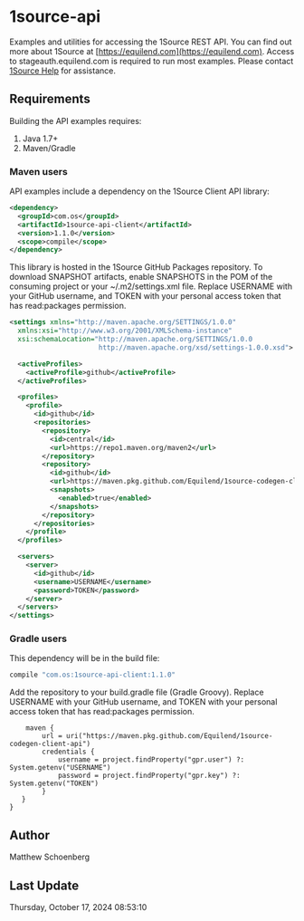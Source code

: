 # 1source-api

Examples and utilities for accessing the 1Source REST API. You can find out more about 1Source at [https://equilend.com](https://equilend.com). Access to stageauth.equilend.com is required to run most examples. Please contact <a name="1source_help" href="mailto:1source_help@equilend.com">1Source Help</a> for assistance.

## Requirements

Building the API examples requires:
1. Java 1.7+
2. Maven/Gradle

### Maven users

API examples include a dependency on the 1Source Client API library:

```xml
<dependency>
  <groupId>com.os</groupId>
  <artifactId>1source-api-client</artifactId>
  <version>1.1.0</version>
  <scope>compile</scope>
</dependency>
```

This library is hosted in the 1Source GitHub Packages repository. To download SNAPSHOT artifacts, enable SNAPSHOTS in the POM of the consuming project or your ~/.m2/settings.xml file. Replace USERNAME with your GitHub username, and TOKEN with your personal access token that has read:packages permission.

```xml
<settings xmlns="http://maven.apache.org/SETTINGS/1.0.0"
  xmlns:xsi="http://www.w3.org/2001/XMLSchema-instance"
  xsi:schemaLocation="http://maven.apache.org/SETTINGS/1.0.0
                      http://maven.apache.org/xsd/settings-1.0.0.xsd">

  <activeProfiles>
    <activeProfile>github</activeProfile>
  </activeProfiles>

  <profiles>
    <profile>
      <id>github</id>
      <repositories>
        <repository>
          <id>central</id>
          <url>https://repo1.maven.org/maven2</url>
        </repository>
        <repository>
          <id>github</id>
          <url>https://maven.pkg.github.com/Equilend/1source-codegen-client-api</url>
          <snapshots>
            <enabled>true</enabled>
          </snapshots>
        </repository>
      </repositories>
    </profile>
  </profiles>

  <servers>
    <server>
      <id>github</id>
      <username>USERNAME</username>
      <password>TOKEN</password>
    </server>
  </servers>
</settings>
```

### Gradle users

This dependency will be in the build file:

```groovy
compile "com.os:1source-api-client:1.1.0"
```

Add the repository to your build.gradle file (Gradle Groovy). Replace USERNAME with your GitHub username, and TOKEN with your personal access token that has read:packages permission.

```repositories {
    maven {
        url = uri("https://maven.pkg.github.com/Equilend/1source-codegen-client-api")
        credentials {
            username = project.findProperty("gpr.user") ?: System.getenv("USERNAME")
            password = project.findProperty("gpr.key") ?: System.getenv("TOKEN")
        }
   }
}
```

## Author

Matthew Schoenberg

## Last Update

Thursday, October 17, 2024 08:53:10
